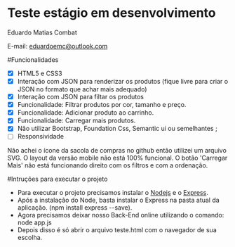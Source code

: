 # Teste estágio em desenvolvimento

Eduardo Matias Combat

E-mail: eduardoemc@outlook.com

#Funcionalidades

- [X] HTML5 e CSS3
- [X] Interação com JSON para renderizar os produtos (fique livre para criar o JSON no formato que achar mais adequado)
- [X] Interação com JSON para filtar os produtos
- [X] Funcionalidade: Filtrar produtos por cor, tamanho e preço.
- [X] Funcionalidade: Adicionar produto ao carrinho.
- [X] Funcionalidade: Carregar mais produtos.
- [X] Não utilizar Bootstrap, Foundation Css, Semantic ui ou semelhantes ;
- [ ] Responsividade

Não achei o ícone da sacola de compras no github então utilizei um arquivo SVG.
O layout da versão mobile não está 100% funcional.
O botão 'Carregar Mais' não está funcionando direito com os filtros e com a ordenação.

#Intruções para executar o projeto

- Para executar o projeto precisamos instalar o [Nodejs](https://nodejs.org/en/) e o [Express](https://expressjs.com/pt-br/).
- Após a instalação do Node, basta instalar o Express na pasta atual da aplicação. (npm install express --save).
- Agora precisamos deixar nosso Back-End online utilizando o comando: node app.js
- Depois disso é só abrir o arquivo teste.html com o navegador de sua escolha.
